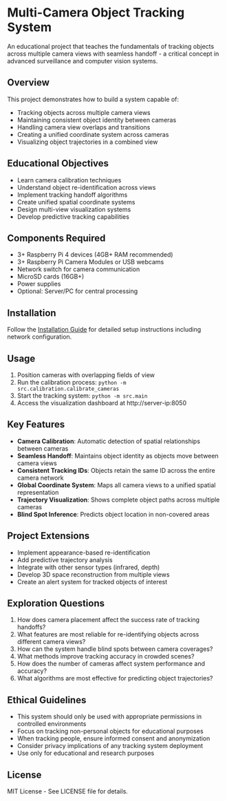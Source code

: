 # Multi-Camera Object Tracking System

An educational project that teaches the fundamentals of tracking objects across multiple camera views with seamless handoff - a critical concept in advanced surveillance and computer vision systems.

## Overview

This project demonstrates how to build a system capable of:
- Tracking objects across multiple camera views
- Maintaining consistent object identity between cameras
- Handling camera view overlaps and transitions
- Creating a unified coordinate system across cameras
- Visualizing object trajectories in a combined view

## Educational Objectives

- Learn camera calibration techniques
- Understand object re-identification across views
- Implement tracking handoff algorithms
- Create unified spatial coordinate systems
- Design multi-view visualization systems
- Develop predictive tracking capabilities

## Components Required

- 3+ Raspberry Pi 4 devices (4GB+ RAM recommended)
- 3+ Raspberry Pi Camera Modules or USB webcams
- Network switch for camera communication
- MicroSD cards (16GB+)
- Power supplies
- Optional: Server/PC for central processing

## Installation

Follow the [Installation Guide](docs/installation_guide.md) for detailed setup instructions including network configuration.

## Usage

1. Position cameras with overlapping fields of view
2. Run the calibration process: `python -m src.calibration.calibrate_cameras`
3. Start the tracking system: `python -m src.main`
4. Access the visualization dashboard at http://server-ip:8050

## Key Features

- **Camera Calibration**: Automatic detection of spatial relationships between cameras
- **Seamless Handoff**: Maintains object identity as objects move between camera views
- **Consistent Tracking IDs**: Objects retain the same ID across the entire camera network
- **Global Coordinate System**: Maps all camera views to a unified spatial representation
- **Trajectory Visualization**: Shows complete object paths across multiple cameras
- **Blind Spot Inference**: Predicts object location in non-covered areas

## Project Extensions

- Implement appearance-based re-identification
- Add predictive trajectory analysis
- Integrate with other sensor types (infrared, depth)
- Develop 3D space reconstruction from multiple views
- Create an alert system for tracked objects of interest

## Exploration Questions

1. How does camera placement affect the success rate of tracking handoffs?
2. What features are most reliable for re-identifying objects across different camera views?
3. How can the system handle blind spots between camera coverages?
4. What methods improve tracking accuracy in crowded scenes?
5. How does the number of cameras affect system performance and accuracy?
6. What algorithms are most effective for predicting object trajectories?

## Ethical Guidelines

- This system should only be used with appropriate permissions in controlled environments
- Focus on tracking non-personal objects for educational purposes
- When tracking people, ensure informed consent and anonymization
- Consider privacy implications of any tracking system deployment
- Use only for educational and research purposes

## License

MIT License - See LICENSE file for details.
